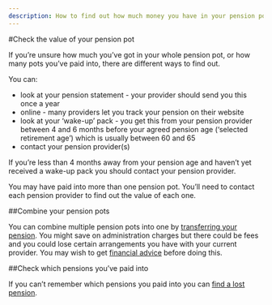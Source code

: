 ```yaml
---
description: How to find out how much money you have in your pension pot, and how many pension pots you’ve paid into.
---
```


#Check the value of your pension pot

If you’re unsure how much you’ve got in your whole pension pot, or how many pots you’ve paid into, there are different ways to find out.

You can:

- look at your pension statement - your provider should send you this once a year
- online - many providers let you track your pension on their website 
- look at your ‘wake-up’ pack - you get this from your pension provider between 4 and 6 months before your agreed pension age (‘selected retirement age’) which is usually between 60 and 65
- contact your pension provider(s)

If you’re less than 4 months away from your pension age and haven’t yet received a wake-up pack you should contact your pension provider.

You may have paid into more than one pension pot. You’ll need to contact each pension provider to find out the value of each one.

##Combine your pension pots

You can combine multiple pension pots into one by [transferring your pension](https://www.gov.uk/transferring-your-pension/transferring-to-a-uk-pension-scheme). You might save on administration charges but there could be fees and you could lose certain arrangements you have with your current provider. You may wish to get [financial advice](/shop-around#getting-financial-advice) before doing this.

##Check which pensions you’ve paid into

If you can’t remember which pensions you paid into you can [find a lost pension](https://www.gov.uk/find-lost-pension).


